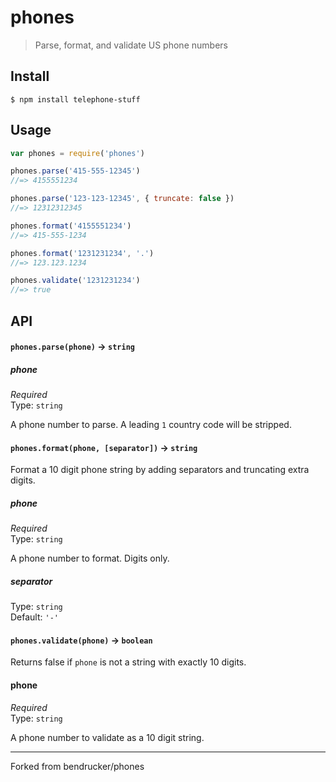 # phones 

> Parse, format, and validate US phone numbers


## Install

```
$ npm install telephone-stuff
```


## Usage

```js
var phones = require('phones')

phones.parse('415-555-12345')
//=> 4155551234

phones.parse('123-123-12345', { truncate: false })
//=> 12312312345

phones.format('4155551234')
//=> 415-555-1234

phones.format('1231231234', '.')
//=> 123.123.1234

phones.validate('1231231234')
//=> true
```

## API

#### `phones.parse(phone)` -> `string`

##### phone

*Required*  
Type: `string`

A phone number to parse. A leading `1` country code will be stripped.

#### `phones.format(phone, [separator])` -> `string`

Format a 10 digit phone string by adding separators and truncating extra digits.

##### phone

*Required*  
Type: `string`

A phone number to format. Digits only.

##### separator

Type: `string`  
Default: `'-'`

#### `phones.validate(phone)` -> `boolean`
Returns false if `phone` is not a string with exactly 10 digits.

#### phone

*Required*  
Type: `string`

A phone number to validate as a 10 digit string.

-------------

Forked from bendrucker/phones
